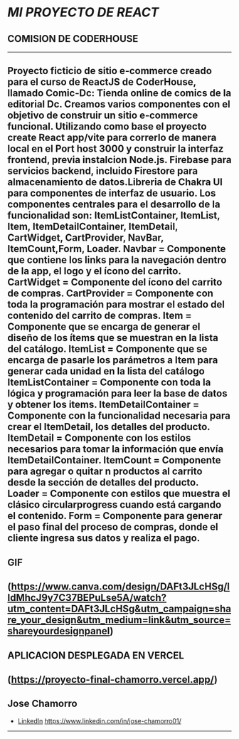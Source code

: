 # _MI PROYECTO DE REACT_
## COMISION DE CODERHOUSE
---

Proyecto ficticio de sitio e-commerce creado para el curso de ReactJS de CoderHouse, llamado Comic-Dc: Tienda online de comics de la editorial Dc.
Creamos varios componentes con el objetivo de construir un sitio e-commerce funcional. Utilizando como base el proyecto create React app/vite para correrlo de manera local en el Port host 3000 y construir la interfaz frontend, previa instalcion Node.js. Firebase para servicios backend, incluido Firestore para almacenamiento de datos.Libreria de Chakra UI para componentes de interfaz de usuario. 
Los componentes centrales para el desarrollo de la funcionalidad son: ItemListContainer, ItemList, Item, ItemDetailContainer, ItemDetail, CartWidget, CartProvider, NavBar, ItemCount,Form, Loader.
Navbar = Componente que contiene los links para la navegación dentro de la app, el logo y el ícono del carrito.
CartWidget = Componente del ícono del carrito de compras.
CartProvider = Componente con toda la programación para mostrar el estado del contenido del carrito de compras.
Item = Componente que se encarga de generar el diseño de los ítems que se muestran en la lista del catálogo.
ItemList = Componente que se encarga de pasarle los parámetros a Item para generar cada unidad en la lista del catálogo
ItemListContainer = Componente con toda la lógica y programación para leer la base de datos y obtener los items.
ItemDetailContainer = Componente con la funcionalidad necesaria para crear el ItemDetail, los detalles del producto.
ItemDetail = Componente con los estilos necesarios para tomar la información que envía ItemDetailContainer.
ItemCount = Componente para agregar o quitar n productos al carrito desde la sección de detalles del producto.
Loader = Componente con estilos que muestra el clásico circularprogress cuando está cargando el contenido.
Form = Componente para generar el paso final del proceso de compras, donde el cliente ingresa sus datos y realiza el pago.
---
## GIF
(https://www.canva.com/design/DAFt3JLcHSg/lIdMhcJ9y7C37BEPuLse5A/watch?utm_content=DAFt3JLcHSg&utm_campaign=share_your_design&utm_medium=link&utm_source=shareyourdesignpanel)
---
## APLICACION DESPLEGADA EN VERCEL
(https://proyecto-final-chamorro.vercel.app/)
---
## Jose Chamorro 
- [LinkedIn](https://www.linkedin.com/in/jose-chamorro01/)
https://www.linkedin.com/in/jose-chamorro01/

---


